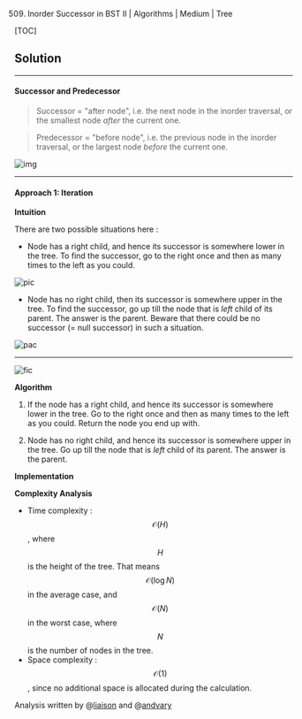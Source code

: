 509. Inorder Successor in BST II | Algorithms | Medium | Tree

[TOC]

## Solution

--- 

#### Successor and Predecessor

> Successor = "after node", i.e. the next node in the inorder traversal, 
or the smallest node _after_ the current one.  

> Predecessor = "before node", i.e. the previous node in the inorder traversal, 
or the largest node _before_ the current one.  

![img](../Figures/510/succ.png)




---
#### Approach 1: Iteration

**Intuition**

There are two possible situations here :

- Node has a right child, and hence its successor is somewhere
 lower in the tree. To find the successor, go to the right once
and then as many times to the left as you could.

![pic](../Figures/510/right_child2.png)

- Node has no right child, then its successor is somewhere
 upper in the tree. To find the successor, go up till the node
 that is _left_ child of its parent. The answer is the parent.
 Beware that there could be no successor (= null successor) in such a situation.

![pac](../Figures/510/case.png)

---

![fic](../Figures/510/casenull.png)


**Algorithm**

1. If the node has a right child, and hence its successor is somewhere lower
in the tree. Go to the right once 
and then as many times to the left as you could.
Return the node you end up with.

2. Node has no right child, and hence its successor is somewhere
upper in the tree. Go up till the node
that is _left_ child of its parent. The answer is the parent.

**Implementation**



**Complexity Analysis**

* Time complexity : $$\mathcal{O}(H)$$, where $$H$$ is the height of the tree. 
That means $$\mathcal{O}(\log N)$$ in the average case, 
and $$\mathcal{O}(N)$$ in the worst case, where $$N$$ is the number of nodes in the tree.
* Space complexity : $$\mathcal{O}(1)$$, since no additional space is allocated during the calculation.

Analysis written by @[liaison](https://leetcode.com/liaison/)
and @[andvary](https://leetcode.com/andvary/)
